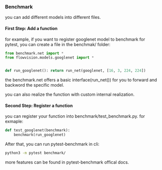 ### Benchmark
you can add different models into different files.


#### First Step: Add a function
for example, if you want to register googlenet model to benchmark for pytest, you can create a file
 in the benchmak/ folder:
```python
from benchmark.net import *
from flowvision.models.googlenet import *


def run_googlenet(): return run_net(googlenet, [16, 3, 224, 224])
```
the benchmark.net offers a basic interface(run\_net()) for you to forward and backword the specific model.

you can also realize the function with custom internal realization.

#### Second Step: Register a function
you can register your function into benchmark/test\_benchmark.py.
for exmaple:
```python
def test_googlenet(benchmark):
    benchmark(run_googlenet)
```

After that, you can run pytest-benchmark in cli:
```sh
python3 -m pytest benchmark/
```

more features can be found in pytest-benchmark offical docs.
